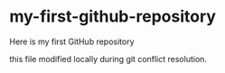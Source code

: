 # my-first-github-repository
Here is my first GitHub repository

this file modified locally during git conflict resolution.

